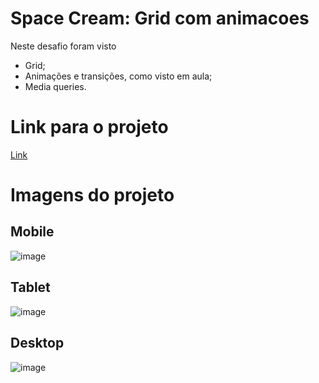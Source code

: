 # Space Cream: Grid com animacoes
Neste desafio foram visto
- Grid;
- Animações e transições, como visto em aula;
- Media queries.

# Link para o projeto
[Link](https://jonasncsantos.github.io/Grid-com-animacoes-Space-Cream/)

# Imagens do projeto
## Mobile
![image](https://user-images.githubusercontent.com/84877737/167689222-d1c979c5-4138-4f45-9042-82887b8fa845.png)
## Tablet
![image](https://user-images.githubusercontent.com/84877737/167689319-3f083407-c327-41e4-a279-f77b6b394298.png)
## Desktop
![image](https://user-images.githubusercontent.com/84877737/167689123-a1e872bf-3c05-498f-92ba-a8b9173353e6.png)

